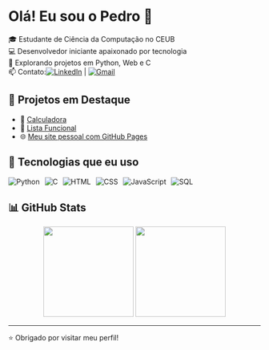 # Olá! Eu sou o Pedro 👋

🎓 Estudante de Ciência da Computação no CEUB  
💻 Desenvolvedor iniciante apaixonado por tecnologia  
🚀 Explorando projetos em Python, Web e C  
📫 Contato:[![LinkedIn](https://img.shields.io/badge/-LinkedIn-%230077B5?style=for-the-badge&logo=linkedin&logoColor=white)](https://www.linkedin.com/in/pedro-henrique-rodrigues-costa-7ba674359/) | [![Gmail](https://img.shields.io/badge/-Gmail-%23D14836?style=for-the-badge&logo=gmail&logoColor=white)](mailto:pedrohrodrigues.dev@gmail.com)

## 🚧 Projetos em Destaque

- 🔧 [Calculadora](https://github.com/Peagazik/calculadora)
- 📑 [Lista Funcional](https://github.com/Peagazik/listafuncional)
- 🌐 [Meu site pessoal com GitHub Pages](https://seu-usuario.github.io/seu-site)

## 🚀 Tecnologias que eu uso

<div style="display: flex; gap: 10px;">
  <img src="https://img.shields.io/badge/Python-3670A0?style=for-the-badge&logo=python&logoColor=ffdd54" alt="Python"/>
  <img src="https://img.shields.io/badge/C-00599C?style=for-the-badge&logo=c&logoColor=white" alt="C"/>
  <img src="https://img.shields.io/badge/HTML5-E34F26?style=for-the-badge&logo=html5&logoColor=white" alt="HTML"/>
  <img src="https://img.shields.io/badge/CSS3-1572B6?style=for-the-badge&logo=css3&logoColor=white" alt="CSS"/>
  <img src="https://img.shields.io/badge/JavaScript-F7DF1E?style=for-the-badge&logo=javascript&logoColor=black" alt="JavaScript"/>
  <img src="https://img.shields.io/badge/SQL-003B57?style=for-the-badge&logo=postgresql&logoColor=white" alt="SQL"/>
</div>

## 📊 GitHub Stats

<div align="center">

  <img height="180em" src="https://github-readme-stats.vercel.app/api?username=peagazik&show_icons=true&theme=radical&include_all_commits=true&count_private=true"/>

  <img height="180em" src="https://github-readme-stats.vercel.app/api/top-langs/?username=peagazik&layout=compact&langs_count=8&theme=radical"/>

</div>



---

⭐ Obrigado por visitar meu perfil!



